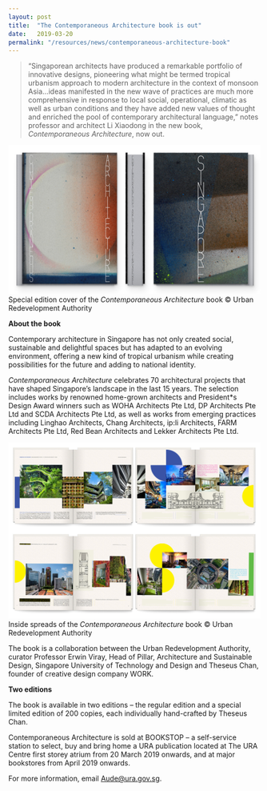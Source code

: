 ```yaml
---
layout: post
title:  "The Contemporaneous Architecture book is out"
date:   2019-03-20
permalink: "/resources/news/contemporaneous-architecture-book"
---
```

> “Singaporean architects have produced a remarkable portfolio of innovative designs, pioneering what might be termed tropical urbanism approach to modern architecture in the context of monsoon Asia…ideas manifested in the new wave of practices are much more comprehensive in response to local social, operational, climatic as well as urban conditions and they have added new values of thought and enriched the pool of contemporary architectural language,” notes professor and architect Li Xiaodong in the new book, *Contemporaneous Architecture*, now out. 

![Special edition cover of the Contemporaneous Architecture book](/images/cabook_special_edition_cover.jpg)
Special edition cover of the *Contemporaneous Architecture* book © Urban Redevelopment Authority

**About the book**

Contemporary architecture in Singapore has not only created social, sustainable and delightful spaces but has adapted to an evolving environment, offering a new kind of tropical urbanism while creating possibilities for the future and adding to national identity. 

*Contemporaneous Architecture* celebrates 70 architectural projects that have shaped Singapore’s landscape in the last 15 years. The selection includes works by renowned home-grown architects and President*s Design Award winners such as WOHA Architects Pte Ltd, DP Architects Pte Ltd and SCDA Architects Pte Ltd, as well as works from emerging practices including Linghao Architects, Chang Architects, ip:li Architects, FARM Architects Pte Ltd, Red Bean Architects and Lekker Architects Pte Ltd. 

![Inside spreads of the Contemporaneous Architecture book](/images/CAbook_inside_spreads.jpg)
Inside spreads of the *Contemporaneous Architecture* book © Urban Redevelopment Authority

The book is a collaboration between the Urban Redevelopment Authority, curator Professor Erwin Viray, Head of Pillar, Architecture and Sustainable Design, Singapore University of Technology and Design and Theseus Chan, founder of creative design company WORK. 

**Two editions**

The book is available in two editions – the regular edition and a special limited edition of 200 copies, each individually hand-crafted by Theseus Chan. 

Contemporaneous Architecture is sold at BOOKSTOP – a self-service station to select, buy and bring home a URA publication located at The URA Centre first storey atrium from 20 March 2019 onwards, and at major bookstores from April 2019 onwards. 

For more information, email Aude@ura.gov.sg. 



